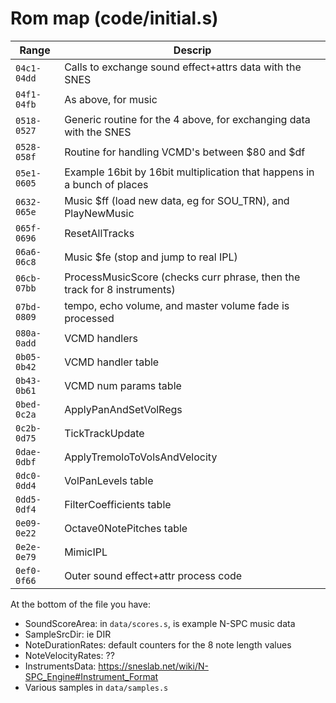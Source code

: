 # Rom map (code/initial.s)

| Range | Descrip |
|-------|---------|
| `04c1-04dd` | Calls to exchange sound effect+attrs data with the SNES |
| `04f1-04fb` | As above, for music |
| `0518-0527` | Generic routine for the 4 above, for exchanging data with the SNES |
| `0528-058f` | Routine for handling VCMD's between $80 and $df |
| `05e1-0605` | Example 16bit by 16bit multiplication that happens in a bunch of places |
| `0632-065e` | Music $ff (load new data, eg for SOU_TRN), and PlayNewMusic |
| `065f-0696` | ResetAllTracks |
| `06a6-06c8` | Music $fe (stop and jump to real IPL) |
| `06cb-07bb` | ProcessMusicScore (checks curr phrase, then the track for 8 instruments) |
| `07bd-0809` | tempo, echo volume, and master volume fade is processed |
| `080a-0add` | VCMD handlers |
| `0b05-0b42` | VCMD handler table |
| `0b43-0b61` | VCMD num params table |
| `0bed-0c2a` | ApplyPanAndSetVolRegs |
| `0c2b-0d75` | TickTrackUpdate |
| `0dae-0dbf` | ApplyTremoloToVolsAndVelocity |
| `0dc0-0dd4` | VolPanLevels table |
| `0dd5-0df4` | FilterCoefficients table |
| `0e09-0e22` | Octave0NotePitches table |
| `0e2e-0e79` | MimicIPL |
| `0ef0-0f66` | Outer sound effect+attr process code |

At the bottom of the file you have:

* SoundScoreArea: in `data/scores.s`, is example N-SPC music data
* SampleSrcDir: ie DIR
* NoteDurationRates: default counters for the 8 note length values
* NoteVelocityRates: ??
* InstrumentsData: https://sneslab.net/wiki/N-SPC_Engine#Instrument_Format
* Various samples in `data/samples.s`